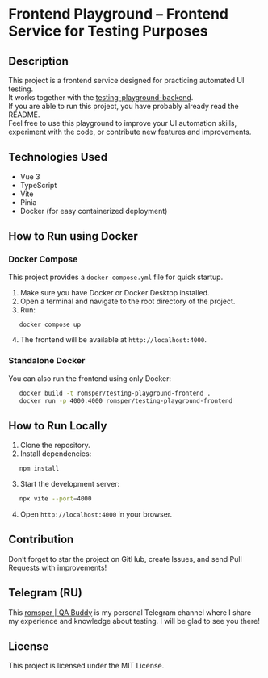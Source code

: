 # Frontend Playground – Frontend Service for Testing Purposes

## Description
This project is a frontend service designed for practicing automated UI testing.  
It works together with the [testing-playground-backend](https://github.com/romsper/testing-playground-backend).  
If you are able to run this project, you have probably already read the README.  
Feel free to use this playground to improve your UI automation skills, experiment with the code, or contribute new features and improvements.

## Technologies Used
- Vue 3
- TypeScript
- Vite
- Pinia
- Docker (for easy containerized deployment)

## How to Run using Docker

### Docker Compose
This project provides a `docker-compose.yml` file for quick startup.

1. Make sure you have Docker or Docker Desktop installed.
2. Open a terminal and navigate to the root directory of the project.
3. Run:
```sh
   docker compose up
```
4. The frontend will be available at `http://localhost:4000`.

### Standalone Docker
You can also run the frontend using only Docker:
```sh
   docker build -t romsper/testing-playground-frontend .
   docker run -p 4000:4000 romsper/testing-playground-frontend
```

## How to Run Locally
1. Clone the repository.
2. Install dependencies:
```sh
   npm install
```
3. Start the development server:
```sh
   npx vite --port=4000
```
4. Open `http://localhost:4000` in your browser.

## Contribution
Don’t forget to star the project on GitHub, create Issues, and send Pull Requests with improvements!

## Telegram (RU)
This [romsper | QA Buddy](https://t.me/qa_api_playground) is my personal Telegram channel where I share my experience and knowledge about testing. I will be glad to see you there!

## License
This project is licensed under the MIT License.